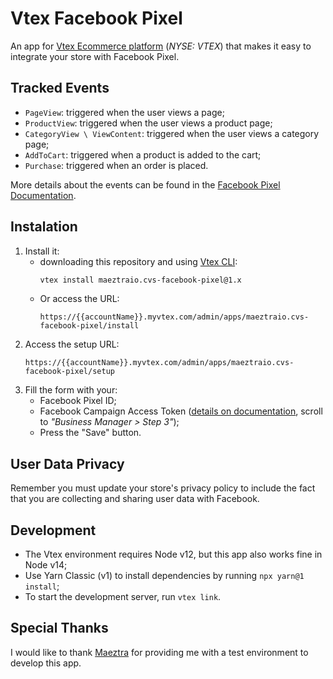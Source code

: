 # Vtex Facebook Pixel

An app for [Vtex Ecommerce platform](https://vtex.com/us-en) (*NYSE: VTEX*) that makes it easy to integrate your store with Facebook Pixel.


## Tracked Events
- `PageView`: triggered when the user views a page;
- `ProductView`: triggered when the user views a product page;
- `CategoryView \ ViewContent`: triggered when the user views a category page;
- `AddToCart`: triggered when a product is added to the cart;
- `Purchase`: triggered when an order is placed.

More details about the events can be found in the [Facebook Pixel Documentation](https://developers.facebook.com/docs/facebook-pixel/api-reference).


## Instalation
1. Install it:
    - downloading this repository and using [Vtex CLI](https://developers.vtex.com/docs/guides/vtex-io-documentation-vtex-io-cli-install):
        ```sh
        vtex install maeztraio.cvs-facebook-pixel@1.x
        ```
    - Or access the URL:
        ```plain
        https://{{accountName}}.myvtex.com/admin/apps/maeztraio.cvs-facebook-pixel/install
        ```
3. Access the setup URL:
    ```plain
    https://{{accountName}}.myvtex.com/admin/apps/maeztraio.cvs-facebook-pixel/setup
    ```
4. Fill the form with your:
    - Facebook Pixel ID;
    - Facebook Campaign Access Token ([details on documentation](https://developers.facebook.com/docs/marketing-api/conversions-api/get-started/?locale=en_US#access-token), scroll to *"Business Manager > Step 3"*);
    - Press the "Save" button.


## User Data Privacy
Remember you must update your store's privacy policy to include the fact that you are collecting and sharing user data with Facebook.


## Development
- The Vtex environment requires Node v12, but this app also works fine in Node v14;
- Use Yarn Classic (v1) to install dependencies by running `npx yarn@1 install`;
- To start the development server, run `vtex link`.


## Special Thanks
I would like to thank [Maeztra](https://maeztra.com/) for providing me with a test environment to develop this app.
